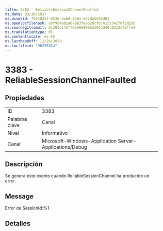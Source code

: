 ```yaml
---
title: 3383 - ReliableSessionChannelFaulted
ms.date: 03/30/2017
ms.assetid: f5948284-8536-4ab8-9c81-e22da5b56d62
ms.openlocfilehash: abf9b4602a679b3fe962dcf8c415234270f2d2a5
ms.sourcegitcommit: bc293b14af795e0e999e3304dd40c0222cf2ffe4
ms.translationtype: MT
ms.contentlocale: es-ES
ms.lasthandoff: 11/26/2020
ms.locfileid: "96258314"
---
```

# <a name="3383---reliablesessionchannelfaulted"></a>3383 - ReliableSessionChannelFaulted

## <a name="properties"></a>Propiedades  
  
|||  
|-|-|  
|ID|3383|  
|Palabras clave|Canal|  
|Nivel|Informativo|  
|Canal|Microsoft-Windows-Application Server-Applications/Debug|  
  
## <a name="description"></a>Descripción  

 Se genera este evento cuando ReliableSessionChannel ha producido un error.  
  
## <a name="message"></a>Message  

 Error de SessionId:%1  
  
## <a name="details"></a>Detalles
